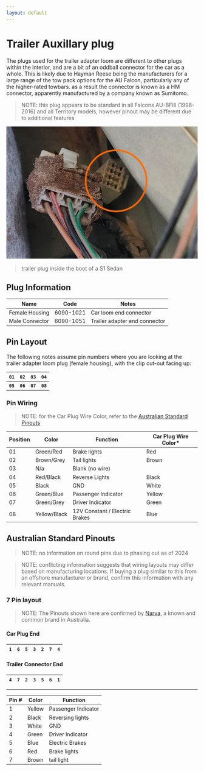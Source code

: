 ```yaml
---
layout: default
---
```


# Trailer Auxillary plug

The plugs used for the trailer adapter loom are different to other plugs within the interior, and are a bit of an oddball connector for the car as a whole. This is likely due to Hayman Reese being the manufacturers for a large range of the tow pack options for the AU Falcon, particularly any of the higher-rated towbars. as a result the connector is known as a HM connector, apparently manufactured by a company known as Sumitomo.

> NOTE: this plug appears to be standard in all Falcons AU-BFIII (1998-2016) and all Territory models, however pinout may be different due to additional features

![Trailer loom plug 98 Sedan](./sedan-trailer-plug.jpg)

> trailer plug inside the boot of a S1 Sedan

## Plug Information

| Name | Code | Notes |
| --- | --- | --- |
| Female Housing | 6090-1021 | Car loom end connector |
| Male Connector | 6090-1051 | Trailer adapter end connector |

## Pin Layout
The following notes assume pin numbers where you are looking at the trailer adapter loom plug (female housing), with the clip cut-out facing up:

| `01` | `02` | `03` | `04` |
| --- | --- | --- | --- |
| **`05`** | **`06`** | **`07`** | **`08`** |

### Pin Wiring

> NOTE: for the Car Plug Wire Color, refer to the [Australian Standard Pinouts](#australian-standard-pinouts)

| Position | Color | Function | Car Plug Wire Color* |
| --- | --- | --- | --- |
| 01 | Green/Red | Brake lights | Red |
| 02 | Brown/Grey | Tail lights | Brown |
| 03 | N/a | Blank (no wire) | |
| 04 | Red/Black | Reverse Lights | Black |
| 05 | Black | GND | White |
| 06 | Green/Blue | Passenger Indicator | Yellow |
| 07 | Green/Grey | Driver Indicator | Green |
| 08 | Yellow/Black | 12V Constant / Electric Brakes | Blue |

## Australian Standard Pinouts

> NOTE: no information on round pins due to phasing out as of 2024

> NOTE: conflicting information suggests that wiring layouts may differ based on manufacturing locations. If buying a plug similar to this from an offshore manufacturer or brand, confirm this information with any relevant manuals.

### 7 Pin layout

> NOTE: The Pinouts shown here are confirmed by [Narva](../../Credits.md#information-cross-referencing), a known and common brand in Australia.

#### Car Plug End

<!--coded as a HTML table as single line-->
<table>
    <thead>
        <th><code>1</code></th>
        <th><code>6</code></th>
        <th><code>5</code></th>
        <th><code>3</code></th>
        <th><code>2</code></th>
        <th><code>7</code></th>
        <th><code>4</code></th>
    </thead>
</table>

#### Trailer Connector End

<table>
    <thead>
        <th><code>4</code></th>
        <th><code>7</code></th>
        <th><code>2</code></th>
        <th><code>3</code></th>
        <th><code>5</code></th>
        <th><code>6</code></th>
        <th><code>1</code></th>
    </thead>
</table>

---

| Pin # | Color | Function |
| --- | --- | --- |
| 1 | Yellow | Passenger Indicator |
| 2 | Black | Reversing lights |
| 3 | White | GND |
| 4 | Green | Driver Indicator |
| 5 | Blue | Electric Brakes |
| 6 | Red | Brake lights |
| 7 | Brown | tail light |
